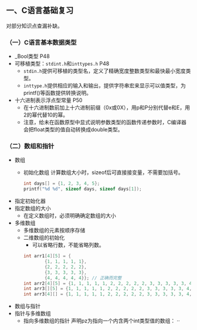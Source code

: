 ## 一、C语言基础复习

对部分知识点查漏补缺。

### （一）C语言基本数据类型

- \_Bool类型 P48
- 可移植类型：`stdint.h`和`inttypes.h` P48
  - `stdin.h`提供可移植的类型名，定义了精确宽度整数类型和最快最小宽度类型。
  - `inttype.h`提供相应的输入和输出，提供字符串宏来显示可以值类型，为printf()等函数提供转换说明。
- 十六进制表示浮点型常量 P50
  - 在十六进制数前加上十六进制前缀（0x或0X），用p和P分别代替e和E，用2的幂代替10的幂。
  - 注意，给未在函数原型中显式说明参数类型的函数传递参数时，C编译器会把float类型的值自动转换成double类型。

### （二）数组和指针

- 数组
  - 初始化数组
    计算数组大小时，sizeof后可直接接变量，不需要加括号。

    ```c
    int days[] = {1, 2, 3, 4, 5};
    printf("%d %d", sizeof days, sizeof days[1]);
    ```
- 指定初始化器
- 指定数组的大小
  - 在定义数组时，必须明确确定数组的大小
- 多维数组
  - 多维数组的元素按顺序存储
  - 二维数组的初始化
    - 可以省略行数，不能省略列数。
    ```c
    int arr1[4][5] = {
            {1, 1, 1, 1, 1},
            {2, 2, 2, 2, 2},
            {3, 3, 3, 3, 3},
            {4, 4, 4, 4, 4}}; // 正确而完整
    int arr2[4][5] = {1, 1, 1, 1, 1, 2, 2, 2, 2, 2, 3, 3, 3, 3, 3, 4, 4, 4, 4, 4}; // 正确而省略
    int arr3[][5] = {1, 1, 1, 1, 1, 2, 2, 2, 2, 2, 3, 3, 3, 3, 3, 4, 4, 4, 4, 4};  // 正确而省略
    int arr3[4][] = {1, 1, 1, 1, 1, 2, 2, 2, 2, 2, 3, 3, 3, 3, 3, 4, 4, 4, 4, 4};  // 错误而省略
    ```
- 数组与指针
- 指针与多维数组
	- 指向多维数组的指针
	声明pz为指向一个内含两个int类型值的数组：
	··